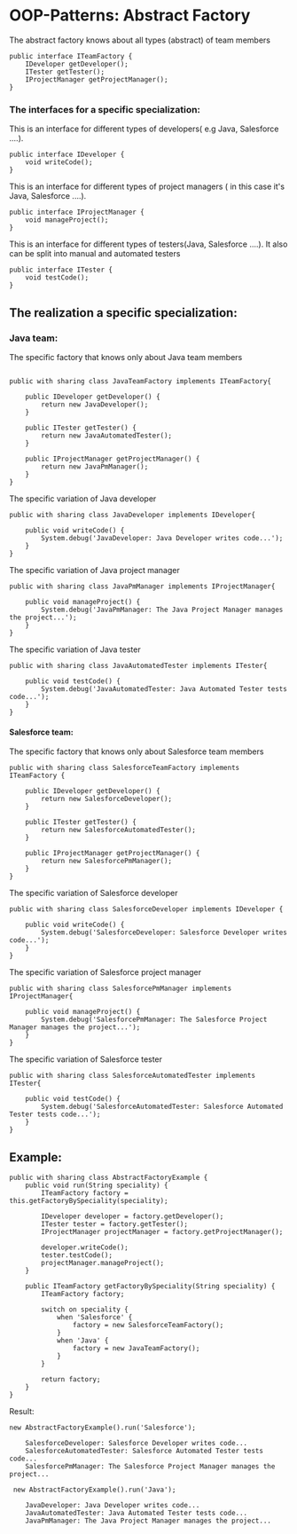 # OOP-Patterns: Abstract Factory

The abstract factory knows about all types (abstract) of team members

```apex
public interface ITeamFactory {
    IDeveloper getDeveloper();
    ITester getTester();
    IProjectManager getProjectManager();
}
```
### The interfaces for a specific specialization:

This is an interface for different types of developers( e.g Java, Salesforce ....).

```apex
public interface IDeveloper {
    void writeCode();
}
```

This is an interface for different types of project managers ( in this case it's Java, Salesforce ....).

```apex
public interface IProjectManager {
    void manageProject();
}
```

This is an interface for different types of testers(Java, Salesforce ....).
It also can be split into manual and automated testers

```apex
public interface ITester {
    void testCode();
}
```

## The realization a specific specialization:
### Java team:

The specific factory that knows only about Java team members
```apex

public with sharing class JavaTeamFactory implements ITeamFactory{

    public IDeveloper getDeveloper() {
        return new JavaDeveloper();
    }

    public ITester getTester() {
        return new JavaAutomatedTester();
    }

    public IProjectManager getProjectManager() {
        return new JavaPmManager();
    }
}
```

The specific variation of Java developer
```apex
public with sharing class JavaDeveloper implements IDeveloper{

    public void writeCode() {
        System.debug('JavaDeveloper: Java Developer writes code...');
    }
}
```

The specific variation of Java project manager
```apex
public with sharing class JavaPmManager implements IProjectManager{

    public void manageProject() {
        System.debug('JavaPmManager: The Java Project Manager manages the project...');
    }
}
```

The specific variation of Java tester
```apex
public with sharing class JavaAutomatedTester implements ITester{

    public void testCode() {
        System.debug('JavaAutomatedTester: Java Automated Tester tests code...');
    }
}
```

#### Salesforce team:

The specific factory that knows only about Salesforce team members
```apex
public with sharing class SalesforceTeamFactory implements ITeamFactory {

    public IDeveloper getDeveloper() {
        return new SalesforceDeveloper();
    }

    public ITester getTester() {
        return new SalesforceAutomatedTester();
    }

    public IProjectManager getProjectManager() {
        return new SalesforcePmManager();
    }
}
```

The specific variation of Salesforce developer
```apex
public with sharing class SalesforceDeveloper implements IDeveloper {

    public void writeCode() {
        System.debug('SalesforceDeveloper: Salesforce Developer writes code...');
    }
}
```

The specific variation of Salesforce project manager
```apex
public with sharing class SalesforcePmManager implements IProjectManager{

    public void manageProject() {
        System.debug('SalesforcePmManager: The Salesforce Project Manager manages the project...');
    }
}
```

The specific variation of Salesforce tester
```apex
public with sharing class SalesforceAutomatedTester implements ITester{

    public void testCode() {
        System.debug('SalesforceAutomatedTester: Salesforce Automated Tester tests code...');
    }
}
```

## Example:
```apex
public with sharing class AbstractFactoryExample {
    public void run(String speciality) {
        ITeamFactory factory = this.getFactoryBySpeciality(speciality);

        IDeveloper developer = factory.getDeveloper();
        ITester tester = factory.getTester();
        IProjectManager projectManager = factory.getProjectManager();

        developer.writeCode();
        tester.testCode();
        projectManager.manageProject();
    }

    public ITeamFactory getFactoryBySpeciality(String speciality) {
        ITeamFactory factory;

        switch on speciality {
            when 'Salesforce' {
                factory = new SalesforceTeamFactory();
            }
            when 'Java' {
                factory = new JavaTeamFactory();
            }
        }

        return factory;
    }
}
```

Result:
```text
new AbstractFactoryExample().run('Salesforce'); 

    SalesforceDeveloper: Salesforce Developer writes code...
    SalesforceAutomatedTester: Salesforce Automated Tester tests code...
    SalesforcePmManager: The Salesforce Project Manager manages the project...

 new AbstractFactoryExample().run('Java'); 
 
    JavaDeveloper: Java Developer writes code...
    JavaAutomatedTester: Java Automated Tester tests code...
    JavaPmManager: The Java Project Manager manages the project...
```
